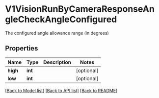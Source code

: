 # V1VisionRunByCameraResponseAngleCheckAngleConfigured

The configured angle allowance range (in degrees)
## Properties
Name | Type | Description | Notes
------------ | ------------- | ------------- | -------------
**high** | **int** |  | [optional] 
**low** | **int** |  | [optional] 

[[Back to Model list]](../README.md#documentation-for-models) [[Back to API list]](../README.md#documentation-for-api-endpoints) [[Back to README]](../README.md)


